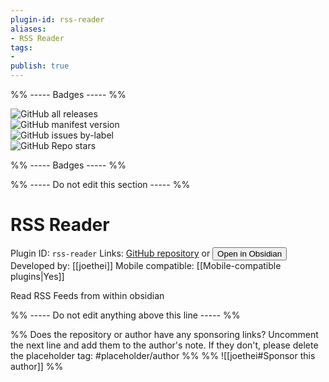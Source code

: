 ```yaml
---
plugin-id: rss-reader
aliases:
- RSS Reader
tags: 
- 
publish: true
---
```


%% ----- Badges ----- %%

![GitHub all releases](https://img.shields.io/github/downloads/joethei/obsidian-rss/total?color=573E7A&logo=github&style=for-the-badge)   
![GitHub manifest version](https://img.shields.io/github/manifest-json/v/joethei/obsidian-rss?color=573E7A&logo=github&style=for-the-badge)   
![GitHub issues by-label](https://img.shields.io/github/issues/joethei/obsidian-rss/help%20wanted?color=573E7A&logo=github&style=for-the-badge)   
![GitHub Repo stars](https://img.shields.io/github/stars/joethei/obsidian-rss?color=573E7A&logo=github&style=for-the-badge)

%% ----- Badges ----- %%

%% ----- Do not edit this section ----- %%

# RSS Reader

Plugin ID: `rss-reader`
Links: [GitHub repository](https://github.com/joethei/obsidian-rss) or [<button id=HH>Open in Obsidian</button>](obsidian://goto-plugin?id=rss-reader)
Developed by: [[joethei]]
Mobile compatible: [[Mobile-compatible plugins|Yes]]

Read RSS Feeds from within obsidian

%% ----- Do not edit anything above this line ----- %% 

%% Does the repository or author have any sponsoring links? Uncomment the next line and add them to the author's note. If they don't, please delete the placeholder tag: #placeholder/author %%
%% ![[joethei#Sponsor this author]] %%

